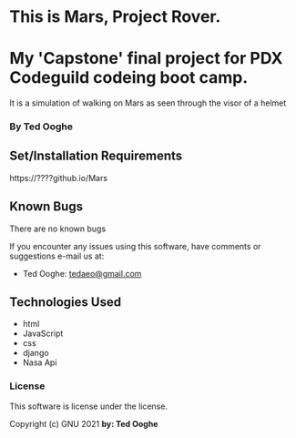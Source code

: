# This is Mars, Project Rover. 
# My 'Capstone' final project for PDX Codeguild codeing boot camp.

It is a simulation of walking on Mars as seen through the visor of a helmet

### By Ted Ooghe

## Set/Installation Requirements

https://????github.io/Mars

## Known Bugs

There are no known bugs

If you encounter any issues using this software, have comments or suggestions
e-mail us at:

* Ted Ooghe: tedaeo@gmail.com


## Technologies Used

* html
* JavaScript
* css
* django
* Nasa Api 


### License

This software is license under the  license.

Copyright (c) GNU 2021 **by: Ted Ooghe**


